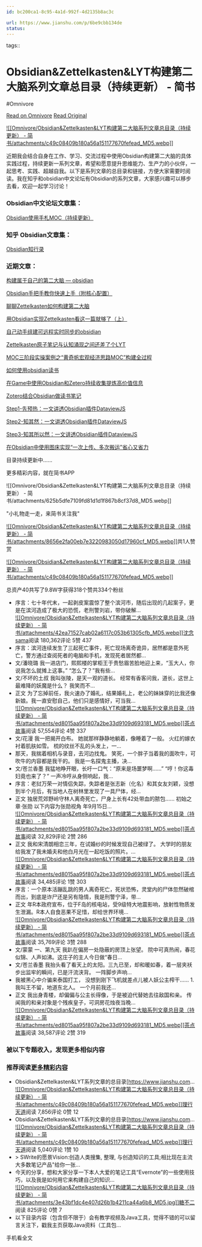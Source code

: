 ```yaml
---
id: bc200ca1-8c95-4a1d-992f-4d2135b8ac3c

url: https://www.jianshu.com/p/6be9cbb134de
status:
---
```



tags:: 

# Obsidian&Zettelkasten&LYT构建第二大脑系列文章总目录（持续更新） - 简书
#Omnivore

[Read on Omnivore](https://omnivore.app/me/obsidian-zettelkasten-lyt-190d53ee2b9)
[Read Original](https://www.jianshu.com/p/6be9cbb134de)

[![[Omnivore/Obsidian&Zettelkasten&LYT构建第二大脑系列文章总目录（持续更新） - 简书/attachments/c49c08409b180a56a151177670fefead_MD5.webp]]](https://www.jianshu.com/u/56a8cbef0e7a)

 近期我会结合自身在工作、学习、交流过程中使用Obsidian构建第二大脑的具体实践过程，持续更新一系列文章，希望和愿意提升思维能力、生产力的小伙伴，一起思考、实践、超越自我。以下是系列文章的总目录和链接，方便大家需要时阅读。我在知乎和obsidian中文论坛有Obsidian的系列文章，大家感兴趣可以移步去看，欢迎一起学习讨论！

### Obsidian中文论坛文章集：

[Obsidian使用手札MOC（持续更新）](https://links.jianshu.com/go?to=https%3A%2F%2Fforum-zh.obsidian.md%2Ft%2Ftopic%2F301)

### 知乎 Obsidian文章集：

[Obsidian知行录](https://links.jianshu.com/go?to=https%3A%2F%2Fwww.zhihu.com%2Fpeople%2Fwang-chao-zen%2Fposts)

### 近期文章：

[构建属于自己的第二大脑 — obsidian](https://www.jianshu.com/p/d7bd0cb9d257)

[Obsidian手把手教你快速上手（附核心配置）](https://www.jianshu.com/p/2def06958af6)

[聊聊Zettelkasten如何构建第二大脑](https://www.jianshu.com/p/8cd19aacf7f0)

[用Obsidian实现Zettelkasten看这一篇就够了（上）](https://www.jianshu.com/p/cd9388319366)

[自己动手组建可远程实时同步的obsidian](https://www.jianshu.com/p/f3a200e4baa6)

[Zettelkasten原子笔记与认知涌现之间还差了个LYT](https://www.jianshu.com/p/1e63bf2d8aa4)

[MOC三阶段实操案例之“黄奇帆宏观经济思路MOC”构建全过程](https://www.jianshu.com/p/9f8d43924209)

[如何使用obsidian读书](https://www.jianshu.com/p/a634d2faf13a)

[在Game中使用Obsidian和Zetero持续收集提炼高价值信息](https://www.jianshu.com/p/76451921bf56)

[Zotero结合Obsidian做读书笔记](https://www.jianshu.com/p/d90d02df5c6d)

[Step1-先预热：一文讲透Obsidian插件DataviewJS](https://www.jianshu.com/p/87a0a411d5cf)

[Step2-知其然：一文讲透Obsidian插件DataviewJS](https://www.jianshu.com/p/20adace24fa2)

[Step3-知其所以然：一文讲透Obsidian插件DataviewJS](https://www.jianshu.com/p/d1e19530897a)

[在Obsidian中使用图床实现“一次上传、多次搬运”省心又省力](https://www.jianshu.com/p/4c30495f4325)

 目录持续更新中......

更多精彩内容，就在简书APP

![[Omnivore/Obsidian&Zettelkasten&LYT构建第二大脑系列文章总目录（持续更新） - 简书/attachments/625b5dfe7109fd81d1d1f867b8cf37d8_MD5.webp]]

"小礼物走一走，来简书关注我"

[![[Omnivore/Obsidian&Zettelkasten&LYT构建第二大脑系列文章总目录（持续更新） - 简书/attachments/8656e2fa00eb7e3220983050d17960cf_MD5.webp]]](https://www.jianshu.com/u/8698949fbffe)共1人赞赏

[![[Omnivore/Obsidian&Zettelkasten&LYT构建第二大脑系列文章总目录（持续更新） - 简书/attachments/c49c08409b180a56a151177670fefead_MD5.webp]]](https://www.jianshu.com/u/56a8cbef0e7a)

总资产40共写了9.8W字获得318个赞共334个粉丝

* 序言：七十年代末，一起剥皮案震惊了整个滨河市，随后出现的几起案子，更是在滨河造成了极大的恐慌，老刑警刘岩，带你破解...  
[![[Omnivore/Obsidian&Zettelkasten&LYT构建第二大脑系列文章总目录（持续更新） - 简书/attachments/42ea71527cab02a6117c053b61305cfb_MD5.webp]]沈念sama](https://www.jianshu.com/u/dcd395522934)阅读 180,362评论 5赞 437
* 序言：滨河连续发生了三起死亡事件，死亡现场离奇诡异，居然都是意外死亡，警方通过查阅死者的电脑和手机，发现死者居然都...
* 文/潘晓璐 我一进店门，熙熙楼的掌柜王于贵愁眉苦脸地迎上来，“玉大人，你说我怎么就摊上这事。” “怎么了？”我有些...
* 文/不坏的土叔 我叫张陵，是天一观的道长。 经常有香客问我，道长，这世上最难降的妖魔是什么？ 我笑而不...
* 正文 为了忘掉前任，我火速办了婚礼，结果婚礼上，老公的妹妹穿的比我还像新娘。我一直安慰自己，他们只是感情好，可当我...  
[![[Omnivore/Obsidian&Zettelkasten&LYT构建第二大脑系列文章总目录（持续更新） - 简书/attachments/ed8015aa95f807a2be33d9109d693181_MD5.webp]]茶点故事](https://www.jianshu.com/u/0f438ff0a55f)阅读 57,554评论 4赞 337
* 文/花漫 我一把揭开白布。 她就那样静静地躺着，像睡着了一般。 火红的嫁衣衬着肌肤如雪。 梳的纹丝不乱的头发上，一...
* 那天，我揣着相机与录音，去河边找鬼。 笑死，一个胖子当着我的面吹牛，可吹牛的内容都是我干的。 我是一名探鬼主播，决...
* 文/苍兰香墨 我猛地睁开眼，长吁一口气：“原来是场噩梦啊……” “哼！你这毒妇竟也来了？” 一声冷哼从身侧响起，我...
* 序言：老挝万荣一对情侣失踪，失踪者是张志新（化名）和其女友刘颖，没想到半个月后，有当地人在树林里发现了一具尸体，经...
* 正文 独居荒郊野岭守林人离奇死亡，尸身上长有42处带血的脓包…… 初始之章·张勋 以下内容为张勋视角 年9月15日...  
[![[Omnivore/Obsidian&Zettelkasten&LYT构建第二大脑系列文章总目录（持续更新） - 简书/attachments/ed8015aa95f807a2be33d9109d693181_MD5.webp]]茶点故事](https://www.jianshu.com/u/0f438ff0a55f)阅读 32,829评论 2赞 286
* 正文 我和宋清朗相恋三年，在试婚纱的时候发现自己被绿了。 大学时的朋友给我发了我未婚夫和他白月光在一起吃饭的照片。...  
[![[Omnivore/Obsidian&Zettelkasten&LYT构建第二大脑系列文章总目录（持续更新） - 简书/attachments/ed8015aa95f807a2be33d9109d693181_MD5.webp]]茶点故事](https://www.jianshu.com/u/0f438ff0a55f)阅读 34,485评论 1赞 303
* 序言：一个原本活蹦乱跳的男人离奇死亡，死状恐怖，灵堂内的尸体忽然破棺而出，到底是诈尸还是另有隐情，我是刑警宁泽，带...
* 正文 年R本政府宣布，位于F岛的核电站，受9级特大地震影响，放射性物质发生泄漏。R本人自食恶果不足惜，却给世界环境...  
[![[Omnivore/Obsidian&Zettelkasten&LYT构建第二大脑系列文章总目录（持续更新） - 简书/attachments/ed8015aa95f807a2be33d9109d693181_MD5.webp]]茶点故事](https://www.jianshu.com/u/0f438ff0a55f)阅读 35,769评论 3赞 288
* 文/蒙蒙 一、第九天 我趴在偏房一处隐蔽的房顶上张望。 院中可真热闹，春花似锦、人声如沸。这庄子的主人今日做“春日...
* 文/苍兰香墨 我抬头看了看天上的太阳。三九已至，却和暖如春，着一层夹袄步出监牢的瞬间，已是汗流浃背。 一阵脚步声响...
* 我被黑心中介骗来泰国打工， 没想到刚下飞机就差点儿被人妖公主榨干…… 1\. 我叫王不留，地道东北人。 一个月前我还...
* 正文 我出身青楼，却偏偏与公主长得像，于是被迫代替她去往敌国和亲。 传闻我的和亲对象是个残疾皇子，可洞房花烛夜当晚...  
[![[Omnivore/Obsidian&Zettelkasten&LYT构建第二大脑系列文章总目录（持续更新） - 简书/attachments/ed8015aa95f807a2be33d9109d693181_MD5.webp]]茶点故事](https://www.jianshu.com/u/0f438ff0a55f)阅读 38,587评论 2赞 319

### 被以下专题收入，发现更多相似内容

### 推荐阅读[更多精彩内容](https://www.jianshu.com/)

* Obsidian&Zettelkasten&LYT系列文章的总目录\[https://www.jianshu.com...  
[![[Omnivore/Obsidian&Zettelkasten&LYT构建第二大脑系列文章总目录（持续更新） - 简书/attachments/c49c08409b180a56a151177670fefead_MD5.webp]]理行天道](https://www.jianshu.com/u/56a8cbef0e7a)阅读 7,856评论 0赞 12
* Obsidian&Zettelkasten&LYT系列文章的总目录\[https://www.jianshu.com...  
[![[Omnivore/Obsidian&Zettelkasten&LYT构建第二大脑系列文章总目录（持续更新） - 简书/attachments/c49c08409b180a56a151177670fefead_MD5.webp]]理行天道](https://www.jianshu.com/u/56a8cbef0e7a)阅读 5,040评论 1赞 10
* \> SWrite的愿景Vision:创造人类搜集, 整理, 与创造知识的工具;相比现在主流大多数笔记产品"给你一张...
* 今天的分享，想和大家分享一下本人大爱的笔记工具“Evernote”的一些使用技巧，以及我是如何用它来构建自己的知识...  
[![[Omnivore/Obsidian&Zettelkasten&LYT构建第二大脑系列文章总目录（持续更新） - 简书/attachments/3e43bf1dc4e407d26b1b4211ca44a6b8_MD5.jpg]]糖不二](https://www.jianshu.com/u/e4ee3035623c)阅读 825评论 0赞 7
* 以下目录内容（包含但不限于）会有教学视频及Java工具，觉得不错的可以留言关注下，戳我主页获取Java资料（工具包...

手机看全文

